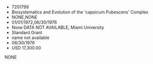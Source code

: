 * 7201799
* Biosystematics and Evolution of the 'capsicum Pubescens' Complex
* NONE,NONE
* 01/01/1972,06/30/1976
* None DATA NOT AVAILABLE, Miami University
* Standard Grant
* name not available
* 06/30/1976
* USD 17,300.00

NONE